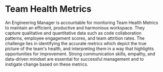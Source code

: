 # Team Health Metrics

An Engineering Manager is accountable for monitoring Team Health Metrics to maintain an efficient, productive and harmonious workspace. They capture qualitative and quantitative data such as code collaboration patterns, employee engagement scores, and team attrition rates. The challenge lies in identifying the accurate metrics which depict the true picture of the team's health, and interpreting them in a way that highlights opportunities for improvement. Strong communication skills, empathy, and data-driven mindset are essential for successful management and to instigate change based on these metrics.